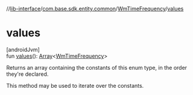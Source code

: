 //[lib-interface](../../../index.md)/[com.base.sdk.entity.common](../index.md)/[WmTimeFrequency](index.md)/[values](values.md)

# values

[androidJvm]\
fun [values](values.md)(): [Array](https://kotlinlang.org/api/latest/jvm/stdlib/kotlin/-array/index.html)&lt;[WmTimeFrequency](index.md)&gt;

Returns an array containing the constants of this enum type, in the order they're declared.

This method may be used to iterate over the constants.
